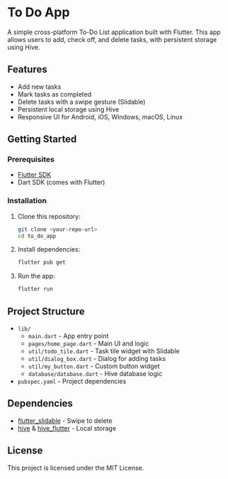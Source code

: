 # To Do App

A simple cross-platform To-Do List application built with Flutter. This app allows users to add, check off, and delete tasks, with persistent storage using Hive.

## Features

- Add new tasks
- Mark tasks as completed
- Delete tasks with a swipe gesture (Slidable)
- Persistent local storage using Hive
- Responsive UI for Android, iOS, Windows, macOS, Linux

## Getting Started

### Prerequisites

- [Flutter SDK](https://flutter.dev/docs/get-started/install)
- Dart SDK (comes with Flutter)

### Installation

1. Clone this repository:

   ```sh
   git clone <your-repo-url>
   cd to_do_app
   ```

2. Install dependencies:

   ```sh
   flutter pub get
   ```

3. Run the app:

   ```sh
   flutter run
   ```

## Project Structure

- `lib/`
  - `main.dart` - App entry point
  - `pages/home_page.dart` - Main UI and logic
  - `util/todo_tile.dart` - Task tile widget with Slidable
  - `util/dialog_box.dart` - Dialog for adding tasks
  - `util/my_button.dart` - Custom button widget
  - `database/database.dart` - Hive database logic
- `pubspec.yaml` - Project dependencies

## Dependencies

- [flutter_slidable](https://pub.dev/packages/flutter_slidable) - Swipe to delete
- [hive](https://pub.dev/packages/hive) & [hive_flutter](https://pub.dev/packages/hive_flutter) - Local storage


## License

This project is licensed under the MIT License.
